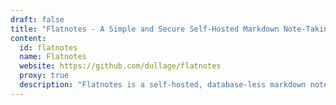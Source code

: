 ```yaml
---
draft: false
title: "Flatnotes - A Simple and Secure Self-Hosted Markdown Note-Taking App"
content:
  id: flatnotes
  name: Flatnotes
  website: https://github.com/dullage/flatnotes
  proxy: true
  description: "Flatnotes is a self-hosted, database-less markdown note-taking app with advanced features such as multiple authentication options, powerful search functionality, and an intuitive editor."
---
```

